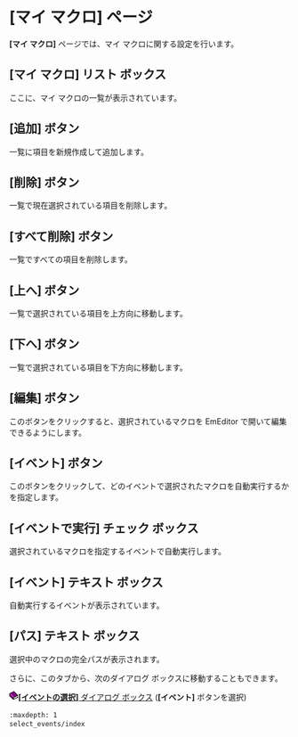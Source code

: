 # \[マイ マクロ\] ページ

**\[マイ マクロ\]** ページでは、マイ マクロに関する設定を行います。

## \[マイ マクロ\] リスト ボックス

ここに、マイ マクロの一覧が表示されています。

## \[追加\] ボタン

一覧に項目を新規作成して追加します。

## \[削除\] ボタン

一覧で現在選択されている項目を削除します。

## \[すべて削除\] ボタン

一覧ですべての項目を削除します。

## \[上へ\] ボタン

一覧で選択されている項目を上方向に移動します。

## \[下へ\] ボタン

一覧で選択されている項目を下方向に移動します。

## \[編集\] ボタン

このボタンをクリックすると、選択されているマクロを EmEditor で開いて編集できるようにします。

## \[イベント\] ボタン

このボタンをクリックして、どのイベントで選択されたマクロを自動実行するかを指定します。

## \[イベントで実行\] チェック ボックス

選択されているマクロを指定するイベントで自動実行します。

## \[イベント\] テキスト ボックス

自動実行するイベントが表示されています。

## \[パス\] テキスト ボックス

選択中のマクロの完全パスが表示されます。

さらに、このタブから、次のダイアログ ボックスに移動することもできます。

![](../../../images/b.gif)[**\[イベントの選択\]** ダイアログ ボックス](select_events/index) (**\[イベント\]** ボタンを選択)


```{toctree}
:maxdepth: 1
select_events/index
```
